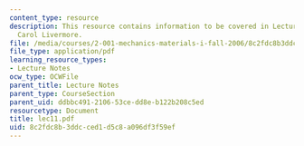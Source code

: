 ```yaml
---
content_type: resource
description: This resource contains information to be covered in Lecture 11 by Prof.
  Carol Livermore.
file: /media/courses/2-001-mechanics-materials-i-fall-2006/8c2fdc8b3ddcced1d5c8a096df3f59ef_lec11.pdf
file_type: application/pdf
learning_resource_types:
- Lecture Notes
ocw_type: OCWFile
parent_title: Lecture Notes
parent_type: CourseSection
parent_uid: ddbbc491-2106-53ce-dd8e-b122b208c5ed
resourcetype: Document
title: lec11.pdf
uid: 8c2fdc8b-3ddc-ced1-d5c8-a096df3f59ef
---
```

